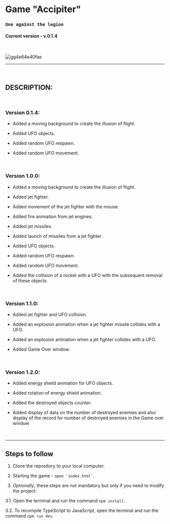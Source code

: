 # Game "Accipiter"

### `One against the legion`

#### Сurrent version - v.0.1.4

<br>

![gg4e64e40fae](https://github.com/VKohut1807/Accipiter-ts__oop-/assets/48514587/52554407-e9b2-417f-8bab-1e2a265f3806)

---

<br>

## DESCRIPTION:

<br>

### Version 0.1.4:

- Added a moving background to create the illusion of flight.

- Added UFO objects.

- Added random UFO respawn.

- Added random UFO movement.

<br>

### Version 1.0.0:

- Added a moving background to create the illusion of flight.

- Added jet fighter.

- Added movement of the jet fighter with the mouse.

- Added fire animation from jet engines.

- Added jet missiles.

- Added launch of missiles from a jet fighter.

- Added UFO objects.

- Added random UFO respawn.

- Added random UFO movement.

- Added the collision of a rocket with a UFO with the subsequent removal of these objects.

<br>

### Version 1.1.0:

- Added jet fighter and UFO collision.

- Added an explosion animation when a jet fighter missile collides with a UFO.

- Added an explosion animation when a jet fighter collides with a UFO.

- Added Game Over window.

<br>

### Version 1.2.0:

- Added energy shield animation for UFO objects.

- Added rotation of energy shield animation.

- Added the destroyed objects counter.

- Added display of data on the number of destroyed enemies and also display of the record for
  number of destroyed enemies in the Game over window

<br>

---

## Steps to follow

1. Clone the repository to your local computer.

2. Starting the game - `open 'index.html'`.

3. _Optionally_, these steps are not mandatory but only if you need to modify the project:

3.1. Open the terminal and run the command `npm install`.

3.2. To recompile TypeScript to JavaScript, open the terminal and run the command `npm run dev`.
